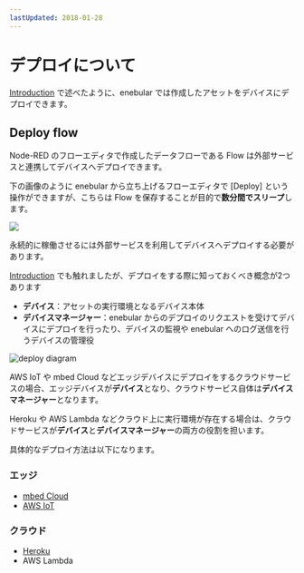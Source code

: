 ```yaml
---
lastUpdated: 2018-01-28
---
```


# デプロイについて

[Introduction](../INDEX.md) で述べたように、enebular では作成したアセットをデバイスにデプロイできます。

## Deploy flow

Node-RED のフローエディタで作成したデータフローである Flow は外部サービスと連携してデバイスへデプロイできます。

下の画像のように enebular から立ち上げるフローエディタで [Deploy] という操作ができますが、こちらは Flow を保存することが目的で**数分間でスリープ**します。

![](https://i.gyazo.com/bfb9c0e25ad5e4a372a149336bdef8b8.png)

永続的に稼働させるには外部サービスを利用してデバイスへデプロイする必要があります。

[Introduction](../INDEX.md) でも触れましたが、デプロイをする際に知っておくべき概念が2つあります

- **デバイス**：アセットの実行環境となるデバイス本体
- **デバイスマネージャー**：enebular からのデプロイのリクエストを受けてデバイスにデプロイを行ったり、デバイスの監視や enebular へのログ送信を行うデバイスの管理役

![deploy diagram](/_asset/images/Introduction/enebular-developers-deploy.png)

AWS IoT や mbed Cloud などエッジデバイスにデプロイをするクラウドサービスの場合、エッジデバイスが**デバイス**となり、クラウドサービス自体は**デバイスマネージャー**となります。

Heroku や AWS Lambda などクラウド上に実行環境が存在する場合は、クラウドサービスが**デバイス**と**デバイスマネージャー**の両方の役割を担います。

具体的なデプロイ方法は以下になります。

### エッジ

* [mbed Cloud](./DeployFlow/mbed/index.md)
* [AWS IoT](./DeployFlow/AWSIoT/index.md)

### クラウド

* [Heroku](./DeployFlow/Heroku/index.md)
* AWS Lambda